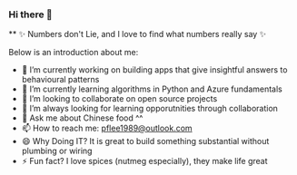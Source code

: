 ### Hi there 👋

**  ✨ Numbers don't Lie, and I love to find what numbers really say ✨

Below is an introduction about me:

- 🔭 I’m currently working on building apps that give insightful answers to behavioural patterns 
- 🌱 I’m currently learning algorithms in Python and Azure fundamentals
- 👯 I’m looking to collaborate on open source projects
- 🤔 I’m always looking for learning opporutnities through collaboration
- 💬 Ask me about Chinese food ^^
- 📫 How to reach me: pflee1989@outlook.com
- 😄 Why Doing IT? It is great to build something substantial without plumbing or wiring 
- ⚡ Fun fact? I love spices (nutmeg especially), they make life great 

